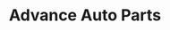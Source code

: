 ---
title: "Advance Auto Parts"
url: /orlando/advance-auto-parts-south-orange-blossom-trail/
shop: Autoteile
---